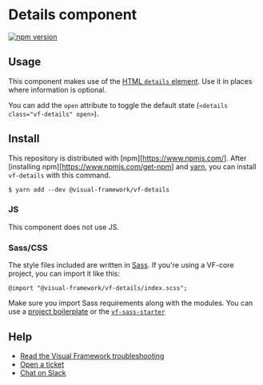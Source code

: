 # Details component

[![npm version](https://badge.fury.io/js/%40visual-framework%2Fvf-details.svg)](https://badge.fury.io/js/%40visual-framework%2Fvf-details)

## Usage

This component makes use of the [HTML `details` element](https://developer.mozilla.org/en-US/docs/Web/HTML/Element/details#attr-open). Use it in places where information is optional.

You can add the `open` attribute to toggle the default state (`<details class="vf-details" open>`).

## Install

This repository is distributed with [npm][https://www.npmjs.com/]. After [installing npm][https://www.npmjs.com/get-npm] and [yarn](https://classic.yarnpkg.com/en/docs/install), you can install `vf-details` with this command.

```
$ yarn add --dev @visual-framework/vf-details
```

### JS

This component does not use JS.

### Sass/CSS

The style files included are written in [Sass](https://sass-lang.com/). If you're using a VF-core project, you can import it like this:

```
@import "@visual-framework/vf-details/index.scss";
```

Make sure you import Sass requirements along with the modules. You can use a [project boilerplate](https://stable.visual-framework.dev/building/) or the [`vf-sass-starter`](https://stable.visual-framework.dev/components/vf-sass-starter/)

## Help

- [Read the Visual Framework troubleshooting](https://stable.visual-framework.dev/troubleshooting/)
- [Open a ticket](https://github.com/visual-framework/vf-core/issues)
- [Chat on Slack](https://join.slack.com/t/visual-framework/shared_invite/enQtNDAxNzY0NDg4NTY0LWFhMjEwNGY3ZTk3NWYxNWVjOWQ1ZWE4YjViZmY1YjBkMDQxMTNlNjQ0N2ZiMTQ1ZTZiMGM4NjU5Y2E0MjM3ZGQ)

